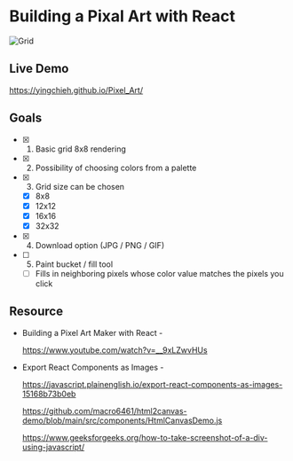 # Building a Pixal Art with React

![Grid](https://user-images.githubusercontent.com/16781739/125208836-2beeb200-e295-11eb-9c56-3da0dad85ebf.PNG)

Live Demo
-------------
https://yingchieh.github.io/Pixel_Art/

Goals
-------------
- [x] 1. Basic grid 8x8 rendering 
- [x] 2. Possibility of choosing colors from a palette
- [x] 3. Grid size can be chosen
    - [x] 8x8
    - [x] 12x12
    - [x] 16x16
    - [x] 32x32
- [x] 4. Download option (JPG / PNG / GIF)
- [ ] 5. Paint bucket / fill tool
    - [ ] Fills in neighboring pixels whose color value matches the pixels you click

Resource
-------------

- Building a Pixel Art Maker with React -

   https://www.youtube.com/watch?v=__9xLZwvHUs

- Export React Components as Images - 

   https://javascript.plainenglish.io/export-react-components-as-images-15168b73b0eb

   https://github.com/macro6461/html2canvas-demo/blob/main/src/components/HtmlCanvasDemo.js

   https://www.geeksforgeeks.org/how-to-take-screenshot-of-a-div-using-javascript/
